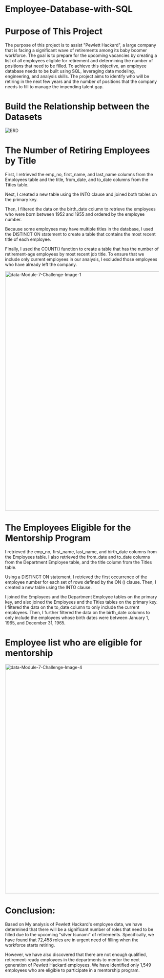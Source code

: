 # Employee-Database-with-SQL
# Purpose of This Project
The purpose of this project is to assist "Pewlett Hackard", a large company that is facing a significant wave of retirements among its baby boomer workforce. The goal is to prepare for the upcoming vacancies by creating a list of all employees eligible for retirement and determining the number of positions that need to be filled. To achieve this objective, an employee database needs to be built using SQL, leveraging data modeling, engineering, and analysis skills. The project aims to identify who will be retiring in the next few years and the number of positions that the company needs to fill to manage the impending talent gap.

# Build the Relationship between the Datasets
![ERD](https://user-images.githubusercontent.com/111480084/219902869-4a18cc06-273e-48b6-b4b9-5a035c72695d.png)

# The Number of Retiring Employees by Title
First, I retrieved the emp_no, first_name, and last_name columns from the Employees table and the title, from_date, and to_date columns from the Titles table.

Next, I created a new table using the INTO clause and joined both tables on the primary key.

Then, I filtered the data on the birth_date column to retrieve the employees who were born between 1952 and 1955 and ordered by the employee number.

Because some employees may have multiple titles in the database, I used the DISTINCT ON statement to create a table that contains the most recent title of each employee.

Finally, I used the COUNT() function to create a table that has the number of retirement-age employees by most recent job title. To ensure that we include only current employees in our analysis, I excluded those employees who have already left the company.

<img width="780" alt="data-Module-7-Challenge-Image-1" src="https://user-images.githubusercontent.com/111480084/219903022-a6db6774-0bb2-41ad-8d46-ea38e96e3cd7.png">

# The Employees Eligible for the Mentorship Program
I retrieved the emp_no, first_name, last_name, and birth_date columns from the Employees table. I also retrieved the from_date and to_date columns from the Department Employee table, and the title column from the Titles table.

Using a DISTINCT ON statement, I retrieved the first occurrence of the employee number for each set of rows defined by the ON () clause. Then, I created a new table using the INTO clause.

I joined the Employees and the Department Employee tables on the primary key, and also joined the Employees and the Titles tables on the primary key. I filtered the data on the to_date column to only include the current employees. Then, I further filtered the data on the birth_date columns to only include the employees whose birth dates were between January 1, 1965, and December 31, 1965.

# Employee list who are eligible for mentorship
<img width="748" alt="data-Module-7-Challenge-Image-4" src="https://user-images.githubusercontent.com/111480084/219903109-3e5339ba-e3c8-42ea-b77f-e89ef88fc63a.png">

# Conclusion:
Based on My analysis of Pewlett Hackard's employee data, we have determined that there will be a significant number of roles that need to be filled due to the upcoming "silver tsunami" of retirements. Specifically, we have found that 72,458 roles are in urgent need of filling when the workforce starts retiring.

However, we have also discovered that there are not enough qualified, retirement-ready employees in the departments to mentor the next generation of Pewlett Hackard employees. We have identified only 1,549 employees who are eligible to participate in a mentorship program.


